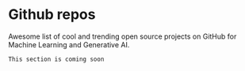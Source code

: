 # Github repos

Awesome list of cool and trending open source projects on GitHub for Machine Learning and Generative AI.

```{note}
This section is coming soon
```